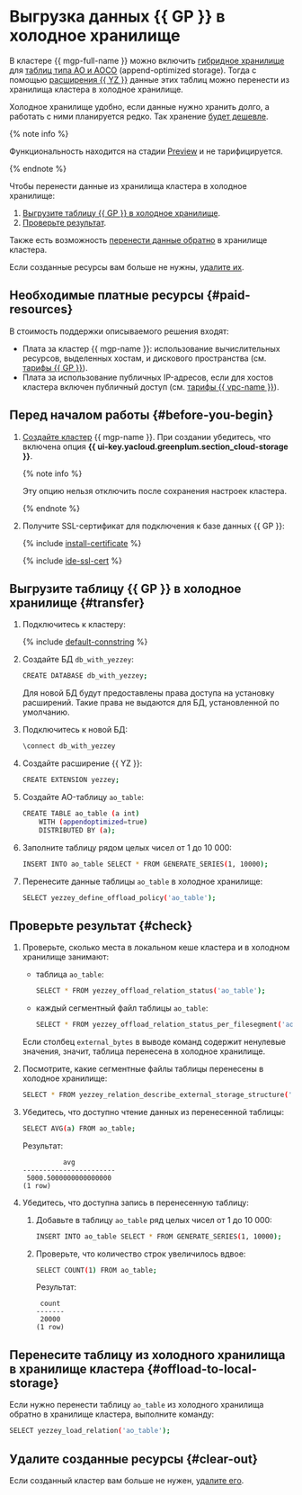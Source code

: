 # Выгрузка данных {{ GP }} в холодное хранилище


В кластере {{ mgp-full-name }} можно включить [гибридное хранилище](../../../managed-greenplum/concepts/hybrid-storage.md) для [таблиц типа AO и AOCO](../../../managed-greenplum/concepts/tables.md) (append-optimized storage). Тогда с помощью [расширения {{ YZ }}](../../../managed-greenplum/operations/extensions/yezzey.md) данные этих таблиц можно перенести из хранилища кластера в холодное хранилище.

Холодное хранилище удобно, если данные нужно хранить долго, а работать с ними планируется редко. Так хранение [будет дешевле](../../../managed-greenplum/pricing/index.md#rules-storage).


{% note info %}

Функциональность находится на стадии [Preview](../../../overview/concepts/launch-stages.md) и не тарифицируется.

{% endnote %}


Чтобы перенести данные из хранилища кластера в холодное хранилище:

1. [Выгрузите таблицу {{ GP }} в холодное хранилище](#transfer).
1. [Проверьте результат](#check).

Также есть возможность [перенести данные обратно](#offload-to-local-storage) в хранилище кластера.

Если созданные ресурсы вам больше не нужны, [удалите их](#clear-out).


## Необходимые платные ресурсы {#paid-resources}

В стоимость поддержки описываемого решения входят:

* Плата за кластер {{ mgp-name }}: использование вычислительных ресурсов, выделенных хостам, и дискового пространства (см. [тарифы {{ GP }}](../../../managed-greenplum/pricing/index.md)).
* Плата за использование публичных IP-адресов, если для хостов кластера включен публичный доступ (см. [тарифы {{ vpc-name }}](../../../vpc/pricing.md)).


## Перед началом работы {#before-you-begin}

1. [Создайте кластер](../../../managed-greenplum/operations/cluster-create.md) {{ mgp-name }}. При создании убедитесь, что включена опция **{{ ui-key.yacloud.greenplum.section_cloud-storage }}**.

   {% note info %}

   Эту опцию нельзя отключить после сохранения настроек кластера.

   {% endnote %}

1. Получите SSL-сертификат для подключения к базе данных {{ GP }}:

   {% include [install-certificate](../../../_includes/mdb/mgp/install-certificate.md) %}

   {% include [ide-ssl-cert](../../../_includes/mdb/mdb-ide-ssl-cert.md) %}

## Выгрузите таблицу {{ GP }} в холодное хранилище {#transfer}

1. Подключитесь к кластеру:

   {% include [default-connstring](../../../_includes/mdb/mgp/default-connstring.md) %}

1. Создайте БД `db_with_yezzey`:

   ```bash
   CREATE DATABASE db_with_yezzey;
   ```

   Для новой БД будут предоставлены права доступа на установку расширений. Такие права не выдаются для БД, установленной по умолчанию.

1. Подключитесь к новой БД:

   ```bash
   \connect db_with_yezzey
   ```

1. Создайте расширение {{ YZ }}:

   ```bash
   CREATE EXTENSION yezzey;
   ```

1. Создайте AO-таблицу `ao_table`:

   ```bash
   CREATE TABLE ao_table (a int)
       WITH (appendoptimized=true)
       DISTRIBUTED BY (a);
   ```

1. Заполните таблицу рядом целых чисел от 1 до 10 000:

   ```bash
   INSERT INTO ao_table SELECT * FROM GENERATE_SERIES(1, 10000);
   ```

1. Перенесите данные таблицы `ao_table` в холодное хранилище:

   ```bash
   SELECT yezzey_define_offload_policy('ao_table');
   ```

## Проверьте результат {#check}

1. Проверьте, сколько места в локальном кеше кластера и в холодном хранилище занимают:

   * таблица `ao_table`:

      ```bash
      SELECT * FROM yezzey_offload_relation_status('ao_table');
      ```

   * каждый сегментный файл таблицы `ao_table`:

      ```bash
      SELECT * FROM yezzey_offload_relation_status_per_filesegment('ao_table');
      ```

   Если столбец `external_bytes` в выводе команд содержит ненулевые значения, значит, таблица перенесена в холодное хранилище.

1. Посмотрите, какие сегментные файлы таблицы перенесены в холодное хранилище:

   ```bash
   SELECT * FROM yezzey_relation_describe_external_storage_structure('ao_table');
   ```

1. Убедитесь, что доступно чтение данных из перенесенной таблицы:

   ```bash
   SELECT AVG(a) FROM ao_table;
   ```

   Результат:

   ```text
             avg          
   -----------------------
    5000.5000000000000000
   (1 row)
   ```

1. Убедитесь, что доступна запись в перенесенную таблицу:

   1. Добавьте в таблицу `ao_table` ряд целых чисел от 1 до 10 000:

      ```bash
      INSERT INTO ao_table SELECT * FROM GENERATE_SERIES(1, 10000);
      ```

   1. Проверьте, что количество строк увеличилось вдвое:

      ```bash
      SELECT COUNT(1) FROM ao_table;
      ```

      Результат:

      ```text
       count
      -------
       20000
      (1 row)
      ```

## Перенесите таблицу из холодного хранилища в хранилище кластера {#offload-to-local-storage}

Если нужно перенести таблицу `ao_table` из холодного хранилища обратно в хранилище кластера, выполните команду:

```bash
SELECT yezzey_load_relation('ao_table');
```

## Удалите созданные ресурсы {#clear-out}

Если созданный кластер вам больше не нужен, [удалите его](../../../managed-greenplum/operations/cluster-delete.md).
